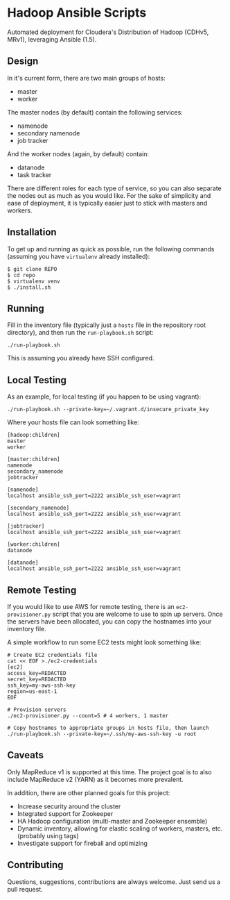 Hadoop Ansible Scripts
======================

Automated deployment for Cloudera's Distribution of Hadoop (CDHv5, MRv1), leveraging Ansible (1.5).

Design
------

In it's current form, there are two main groups of hosts:
* master
* worker

The master nodes (by default) contain the following services:
* namenode
* secondary namenode
* job tracker

And the worker nodes (again, by default) contain:
* datanode
* task tracker

There are different roles for each type of service, so you can also separate the nodes out as much as you would like. For the sake of simplicity and ease of deployment, it is typically easier just to stick with masters and workers.

Installation
------------

To get up and running as quick as possible, run the following commands (assuming you have `virtualenv` already installed):

```
$ git clone REPO
$ cd repo
$ virtualenv venv
$ ./install.sh
```

Running
-------

Fill in the inventory file (typically just a `hosts` file in the repository root directory), and then run the `run-playbook.sh` script:

```
./run-playbook.sh
```

This is assuming you already have SSH configured.

Local Testing
-------------

As an example, for local testing (if you happen to be using vagrant):

```
./run-playbook.sh --private-key=~/.vagrant.d/insecure_private_key
```

Where your hosts file can look something like:

```
[hadoop:children]
master
worker

[master:children]
namenode
secondary_namenode
jobtracker

[namenode]
localhost ansible_ssh_port=2222 ansible_ssh_user=vagrant

[secondary_namenode]
localhost ansible_ssh_port=2222 ansible_ssh_user=vagrant

[jobtracker]
localhost ansible_ssh_port=2222 ansible_ssh_user=vagrant

[worker:children]
datanode

[datanode]
localhost ansible_ssh_port=2222 ansible_ssh_user=vagrant
```

Remote Testing
--------------

If you would like to use AWS for remote testing, there is an `ec2-provisioner.py` script that you are welcome to use to spin up servers. Once the servers have been allocated, you can copy the hostnames into your inventory file.

A simple workflow to run some EC2 tests might look something like:

```
# Create EC2 credentials file
cat << EOF >./ec2-credentials
[ec2]
access_key=REDACTED
secret_key=REDACTED
ssh_key=my-aws-ssh-key
region=us-east-1
EOF

# Provision servers
./ec2-provisioner.py --count=5 # 4 workers, 1 master

# Copy hostnames to appropriate groups in hosts file, then launch
./run-playbook.sh --private-key=~/.ssh/my-aws-ssh-key -u root
```

Caveats
-------

Only MapReduce v1 is supported at this time. The project goal is to also include MapReduce v2 (YARN) as it becomes more prevalent.

In addition, there are other planned goals for this project:
* Increase security around the cluster
* Integrated support for Zookeeper
* HA Hadoop configuration (multi-master and Zookeeper ensemble)
* Dynamic inventory, allowing for elastic scaling of workers, masters, etc. (probably using tags)
* Investigate support for fireball and optimizing

Contributing
------------

Questions, suggestions, contributions are always welcome. Just send us a pull request.